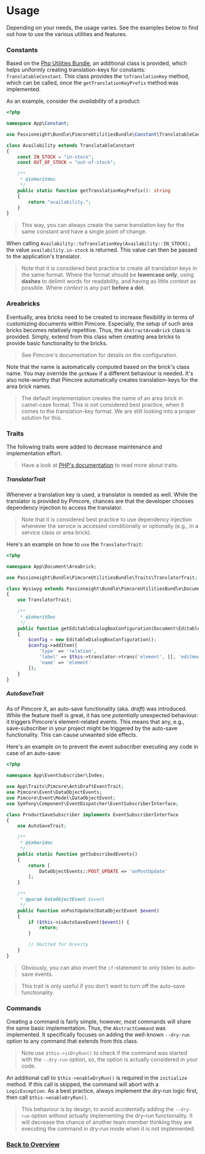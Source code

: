 # Usage
Depending on your needs, the usage varies. See the examples below to find out how to use the various utilities and features.

### Constants
Based on the [Php Utilities Bundle](https://github.com/passioneight/php-utilities), an additional class is provided,
which helps uniformly creating translation-keys for constants: `TranslatableConstant`. This class provides the
`toTranslationKey` method, which can be called, once the `getTranslationKeyPrefix` method was implemented.

As an example, consider the *availability* of a product:

```php
<?php

namespace App\Constant;

use Passioneight\Bundle\PimcoreUtilitiesBundle\Constant\TranslatableConstant;

class Availability extends TranslatableConstant
{
    const IN_STOCK = "in-stock";
    const OUT_OF_STOCK = "out-of-stock";

    /**
     * @inheritdoc
     */
    public static function getTranslationKeyPrefix(): string
    {
        return "availability.";
    }
}
```

> This way, you can always create the same translation key for the same constant and have a single point of change.

When calling `Availability::toTranslationKey(Availability::IN_STOCK);` the value `availability.in-stock` is returned. This
value can then be passed to the application's translator.

> Note that it is considered best practice to create all translation keys in the same format. Where the format should be
> **lowercase only**, using **dashes** to delimit words for readability, and having as little _context_ as possible. Where
> _context_ is any part **before a dot**.

### Areabricks
Eventually, area bricks need to be created to increase flexibility in terms of customizing documents within Pimcore. Especially,
the setup of such area bricks becomes relatively repetitive. Thus, the `AbstractAreaBrick` class is provided. Simply, extend
from this class when creating area bricks to provide basic functionality to the bricks.

> See Pimcore's documentation for details on the configuration.

Note that the name is automatically computed based on the brick's class name. You may override the `getName` if a different
behaviour is needed. It's also note-worthy that Pimcore automatically creates translation-keys for the area brick names.

> The default implementation creates the name of an area brick in camel-case format. This is not considered best practice,
> when it comes to the translation-key format. We are still looking into a proper solution for this.

### Traits
The following traits were added to decrease maintenance and implementation effort.

> Have a look at [PHP's documentation](https://www.php.net/manual/en/language.oop5.traits.php) to read more about traits.

##### TranslatorTrait
Whenever a translation key is used, a translator is needed as well. While the translator is provided by Pimcore, chances are
that the developer chooses dependency injection to access the translator. 

> Note that it is considered best practice to use dependency injection whenever the service is accessed conditionally or
> optionally (e.g., in a service class or area brick).

Here's an example on how to `use` the `TranslatorTrait`:

```php
<?php

namespace App\Document\Areabrick;

use Passioneight\Bundle\PimcoreUtilitiesBundle\Traits\TranslatorTrait;

class Wysiwyg extends Passioneight\Bundle\PimcoreUtilitiesBundle\Document\Areabrick\AbstractAreaBrick implements EditableDialogBoxInterface
{
    use TranslatorTrait;
    
    /**
     * @inheritDoc
     */
    public function getEditableDialogBoxConfiguration(Document\Editable $area, ?Info $info): EditableDialogBoxConfiguration
    {
        $config = new EditableDialogBoxConfiguration();
        $config->addItem([
            'type' => 'relation',
            'label' => $this->translator->trans('element', [], 'editmode'),
            'name' => 'element'
        ]);   
    }
}
```

##### AutoSaveTrait
As of Pimcore X, an auto-save functionality (aka. _draft_) was introduced. While the feature itself is great, it has one
_potentially_ unexpected behaviour: it triggers Pimcore's element-related events. This means that any, e.g., save-subscriber in your project
might be triggered by the auto-save functionality. This can cause unwanted side effects.

Here's an example on to prevent the event subscriber executing any code in case of an auto-save:

```php
<?php

namespace App\EventSubscriber\Index;

use App\Traits\Pimcore\AntiDraftEventTrait;
use Pimcore\Event\DataObjectEvents;
use Pimcore\Event\Model\DataObjectEvent;
use Symfony\Component\EventDispatcher\EventSubscriberInterface;

class ProductSaveSubscriber implements EventSubscriberInterface
{
    use AutoSaveTrait;

    /**
     * @inheridoc
     */
    public static function getSubscribedEvents()
    {
        return [
            DataObjectEvents::POST_UPDATE => 'onPostUpdate'
        ];
    }

    /**
     * @param DataObjectEvent $event
     */
    public function onPostUpdate(DataObjectEvent $event)
    {
        if ($this->isAutoSaveEvent($event)) {
            return;
        }

        // Omitted for brevity
    }
}
```

> Obviously, you can also invert the `if`-statement to only listen to auto-save events.

> This trait is only useful if you don't want to turn off the auto-save functionality.

### Commands
Creating a command is fairly simple, however, most commands will share the same basic implementation. Thus, the
`AbstractCommand` was implemented. It specifically focuses on adding the well-known `--dry-run` option to any command
that extends from this class.

> Note use `$this->isDryRun()` to check if the command was started with the `--dry-run` option, so, the option is actually
> considered in your code.

An additional call to `$this->enableDryRun()` is required in the `initialize` method. If this call is skipped, the command
will abort with a `LogicException`. As a best practice, always implement the dry-run logic first, then
call `$this->enableDryRun()`.

> This behaviour is by design, to avoid accidentally adding the `--dry-run` option without actually implementing the dry-run
> functionality. It will decrease the chance of another team member thinking they are executing the command in dry-run mode
> when it is not implemented.

### [Back to Overview](/README.md)
